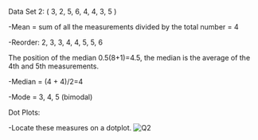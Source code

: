 Data Set 2: ( 3, 2, 5, 6, 4, 4, 3, 5 )

-Mean = sum of all the measurements divided by the total number = 4

-Reorder: 2, 3, 3, 4, 4, 5, 5, 6

The position of the median 0.5(8+1)=4.5, the median is the average of the 4th and 5th measurements.

-Median = (4 + 4)/2=4

-Mode = 3, 4, 5 (bimodal)

Dot Plots:

-Locate these measures on a dotplot.
![Q2](https://github.com/user-attachments/assets/bc85ad30-22f6-488e-b0ce-36d5156a2749)
